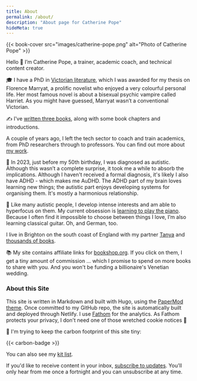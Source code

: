 ```yaml
---
title: About
permalink: /about/
description: "About page for Catherine Pope"
hideMeta: true
---
```


{{< book-cover src="images/catherine-pope.png" alt="Photo of Catherine Pope" >}}

Hello 👋 I’m Catherine Pope, a trainer, academic coach, and technical content creator. 

🎓 I have a PhD in [Victorian literature](/tags/victorian/), which I was awarded for my thesis on Florence Marryat, a prolific novelist who enjoyed a very colourful personal life. Her most famous novel is about a bisexual psychic vampire called Harriet. As you might have guessed, Marryat wasn’t a conventional Victorian.

✍️ I've [written three books](/writing/), along with some book chapters and introductions.

A couple of years ago, I left the tech sector to coach and train academics, from PhD researchers through to professors. You can find out more about [my work](/work/).

🧠 In 2023, just before my 50th birthday, I was diagnosed as autistic. Although this wasn’t a complete surprise, it took me a while to absorb the implications. Although I haven't received a formal diagnosis, it's likely I also have ADHD - which makes me AuDHD. The ADHD part of my brain loves learning new things; the autistic part enjoys developing systems for organising them. It's mostly a harmonious relationship.

🎹 Like many autistic people, I develop intense interests and am able to hyperfocus on them. My current obsession is [learning to play the piano](../learning-to-play-piano-at-50/). Because I often find it impossible to choose between things I love, I’m also learning classical guitar. Oh, and German, too.

I live in Brighton on the south coast of England with my partner [Tanya](https://www.tanyaizzard.co.uk) and [thousands of books](https://www.librarything.com/profile/catherinepope).

📚 My site contains affiliate links for [bookshop.org](https://bookshop.org). If you click on them, I get a tiny amount of commission … which I promise to spend on more books to share with you. And you won't be funding a billionaire's Venetian wedding.

### About this Site

This site is written in Markdown and built with Hugo, using the [PaperMod theme](https://themes.gohugo.io/themes/papermod/). Once committed to my GitHub repo, the site is automatically built and deployed through Netlify. I use [Fathom](https://usefathom.com) for the analytics. As Fathom protects your privacy, I don't need one of those wretched cookie notices 🎉

🌱 I'm trying to keep the carbon footprint of this site tiny:

{{< carbon-badge >}}

You can also see my [kit list](/kit-list/).

If you'd like to receive content in your inbox, [subscribe to updates](../subscribe/). You'll only hear from me once a fortnight and you can unsubscribe at any time.

